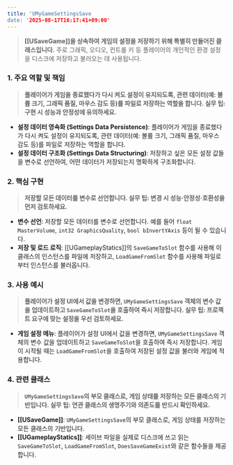 ```yaml
---
title: 'UMyGameSettingsSave
date: '2025-08-17T16:17:41+09:00'
---
```




> **[[USaveGame]]을 상속하여 게임의 설정을 저장하기 위해 특별히 만들어진 클래스입니다.** 주로 그래픽, 오디오, 컨트롤 키 등 플레이어의 개인적인 환경 설정을 디스크에 저장하고 불러오는 데 사용됩니다.

### **1. 주요 역할 및 책임**
> **플레이어가 게임을 종료했다가 다시 켜도 설정이 유지되도록, 관련 데이터(예: 볼륨 크기, 그래픽 품질, 마우스 감도 등)를 파일로 저장하는 역할을 합니다. 실무 팁: 구현 시 성능과 안정성에 유의하세요.**
* **설정 데이터 영속화 (Settings Data Persistence)**:
	플레이어가 게임을 종료했다가 다시 켜도 설정이 유지되도록, 관련 데이터(예: 볼륨 크기, 그래픽 품질, 마우스 감도 등)를 파일로 저장하는 역할을 합니다.
* **설정 데이터 구조화 (Settings Data Structuring)**:
	저장하고 싶은 모든 설정 값들을 변수로 선언하여, 어떤 데이터가 저장되는지 명확하게 구조화합니다.

### **2. 핵심 구현**
> **저장할 모든 데이터를 변수로 선언합니다. 실무 팁: 변경 시 성능·안정성·호환성을 먼저 검토하세요.**
* **변수 선언**:
	저장할 모든 데이터를 변수로 선언합니다. 예를 들어 `float MasterVolume`, `int32 GraphicsQuality`, `bool bInvertYAxis` 등이 될 수 있습니다.
* **저장 및 로드 로직**:
	[[UGameplayStatics]]의 `SaveGameToSlot` 함수를 사용해 이 클래스의 인스턴스를 파일에 저장하고, `LoadGameFromSlot` 함수를 사용해 파일로부터 인스턴스를 불러옵니다.

### **3. 사용 예시**
> **플레이어가 설정 UI에서 값을 변경하면, `UMyGameSettingsSave` 객체의 변수 값을 업데이트하고 `SaveGameToSlot`을 호출하여 즉시 저장합니다. 실무 팁: 프로젝트 요구에 맞는 설정을 우선 검토하세요.**
* **게임 설정 메뉴**:
	플레이어가 설정 UI에서 값을 변경하면, `UMyGameSettingsSave` 객체의 변수 값을 업데이트하고 `SaveGameToSlot`을 호출하여 즉시 저장합니다. 게임이 시작될 때는 `LoadGameFromSlot`을 호출하여 저장된 설정 값을 불러와 게임에 적용합니다.

### **4. 관련 클래스**
> **`UMyGameSettingsSave`의 부모 클래스로, 게임 상태를 저장하는 모든 클래스의 기반입니다. 실무 팁: 연관 클래스의 생명주기와 의존도를 반드시 확인하세요.**
* **[[USaveGame]]**:
	`UMyGameSettingsSave`의 부모 클래스로, 게임 상태를 저장하는 모든 클래스의 기반입니다.
* **[[UGameplayStatics]]**:
	세이브 파일을 실제로 디스크에 쓰고 읽는 `SaveGameToSlot`, `LoadGameFromSlot`, `DoesSaveGameExist`와 같은 함수들을 제공합니다.
